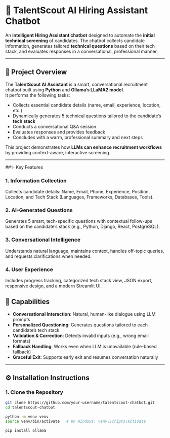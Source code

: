 # 🤖 TalentScout AI Hiring Assistant Chatbot

An **intelligent Hiring Assistant chatbot** designed to automate the **initial technical screening** of candidates. The chatbot collects candidate information, generates tailored **technical questions** based on their tech stack, and evaluates responses in a conversational, professional manner.

---

## 🚀 Project Overview

The **TalentScout AI Assistant** is a smart, conversational recruitment chatbot built using **Python** and **Ollama’s LLaMA2 model**.  
It performs the following tasks:

- Collects essential candidate details (name, email, experience, location, etc.)
- Dynamically generates 5 technical questions tailored to the candidate’s **tech stack**
- Conducts a conversational Q&A session
- Evaluates responses and provides feedback
- Concludes with a warm, professional summary and next steps

This project demonstrates how **LLMs can enhance recruitment workflows** by providing context-aware, interactive screening.

---
##✨ Key Features

### 1. Information Collection
Collects candidate details: Name, Email, Phone, Experience, Position, Location, and Tech Stack (Languages, Frameworks, Databases, Tools).

### 2. AI-Generated Questions
Generates 5 smart, tech-specific questions with contextual follow-ups based on the candidate’s stack (e.g., Python, Django, React, PostgreSQL).

### 3. Conversational Intelligence
Understands natural language, maintains context, handles off-topic queries, and requests clarifications when needed.

### 4. User Experience
Includes progress tracking, categorized tech stack view, JSON export, responsive design, and a modern Streamlit UI.
## 🧠 Capabilities

- **Conversational Interaction**: Natural, human-like dialogue using LLM prompts  
- **Personalized Questioning**: Generates questions tailored to each candidate’s tech stack  
- **Validation & Correction**: Detects invalid inputs (e.g., wrong email formats)  
- **Fallback Handling**: Works even when LLM is unavailable (rule-based fallback)  
- **Graceful Exit**: Supports early exit and resumes conversation naturally  

---

## ⚙️ Installation Instructions

### 1. Clone the Repository
```bash
git clone https://github.com/your-username/talentscout-chatbot.git
cd talentscout-chatbot

python -m venv venv
source venv/bin/activate   # On Windows: venv\Scripts\activate

pip install ollama




